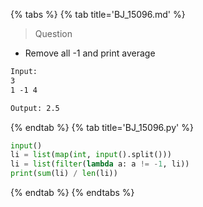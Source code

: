 {% tabs %}
{% tab title='BJ_15096.md' %}

> Question

* Remove all -1 and print average

```txt
Input:
3
1 -1 4

Output: 2.5
```

{% endtab %}
{% tab title='BJ_15096.py' %}

```py
input()
li = list(map(int, input().split()))
li = list(filter(lambda a: a != -1, li))
print(sum(li) / len(li))
```

{% endtab %}
{% endtabs %}
